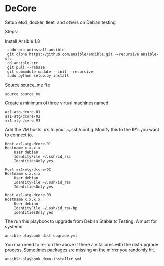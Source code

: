 DeCore
======

Setup etcd, docker, fleet, and others on Debian testing

Steps:

Install Ansible 1.8

	 sudo pip uninstall ansible
	 git clone https://github.com/ansible/ansible.git --recursive ansible-src
	 cd ansible-src
	 git pull --rebase
	 git submodule update --init --recursive
	 sudo python setup.py install

Source source_me file

	source source_me

Create a minimum of three virtual machines named

	az1-atg-dcore-01
	az1-atg-dcore-02
	az1-atg-dcore-03

Add the VM hosts ip's to your ~/.ssh/config. Modify this to the IP's you want to connect to.

	Host az1-atg-dcore-01
	Hostname x.x.x.x
    	User debian
    	IdentityFile ~/.ssh/id_rsa
    	IdentitiesOnly yes
  
	Host az1-atg-dcore-02
	Hostname x.x.x.x
    	User debian
    	IdentityFile ~/.ssh/id_rsa
    	IdentitiesOnly yes
  
	Host az1-atg-dcore-03
	Hostname x.x.x.x
    	User debian
    	IdentityFile ~/.ssh/id_rsa-hp
    	IdentitiesOnly yes

The run this playbook to upgrade from Debian Stable to Testing. A must for systemd.

	ansible-playbook dist-upgrade.yml

You man need to re-run the above if there are failures with the dist-upgrade process. Sometimes packages are missing on the mirror you randomly hit. 


	ansible-playbook demo-installer.yml


